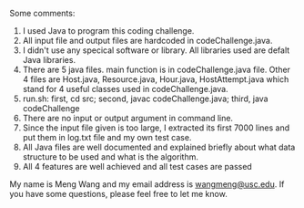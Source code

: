 Some comments:
1. I used Java to program this coding challenge.
2. All input file and output files are hardcoded in codeChallenge.java.
3. I didn't use any specical software or library. All libraries used are defalt Java libraries.
4. There are 5 java files. main function is in codeChallenge.java file. Other 4 files are Host.java, Resource.java, Hour.java, HostAttempt.java which stand for 4 useful classes used in codeChallenge.java.
5. run.sh: first, cd src; second, javac codeChallenge.java; third, java codeChallenge
6. There are no input or output argument in command line.
7. Since the input file given is too large, I extracted its first 7000 lines and put them in log.txt file and my own test case.
8. All Java files are well documented and explained briefly about what data structure to be used and what is the algorithm.
9. All 4 features are well achieved and all test cases are passed

My name is Meng Wang and my email address is wangmeng@usc.edu.
If you have some questions, please feel free to let me know.

